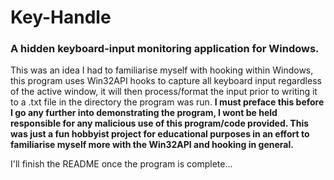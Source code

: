 Key-Handle
==========
### A hidden keyboard-input monitoring application for Windows.

This was an idea I had to familiarise myself with hooking within Windows, this program uses Win32API hooks to capture all keyboard input regardless of the active window, it will then process/format the input prior to writing it to a .txt file in the directory the program was run. **I must preface this before I go any further into demonstrating the program, I wont be held responsible for any malicious use of this program/code provided. This was just a fun hobbyist project for educational purposes in an effort to familiarise myself more with the Win32API and hooking in general.**

I'll finish the README once the program is complete...
